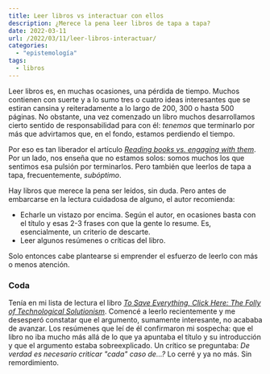 ```yaml
---
title: Leer libros vs interactuar con ellos
description: ¿Merece la pena leer libros de tapa a tapa?
date: 2022-03-11
url: /2022/03/11/leer-libros-interactuar/
categories:
  - "epistemología"
tags:
  - libros
---
```


Leer libros es, en muchas ocasiones, una pérdida de tiempo. Muchos contienen con suerte y a lo sumo tres o cuatro ideas interesantes que se estiran cansina y reiteradamente a lo largo de 200, 300 o hasta 500 páginas. No obstante, una vez comenzado un libro muchos desarrollamos cierto sentido de responsabilidad para con él: _tenemos_ que terminarlo por más que advirtamos que, en el fondo, estamos perdiendo el tiempo.

Por eso es tan liberador el artículo [_Reading books vs. engaging with them_](https://www.cold-takes.com/reading-books-vs-engaging-with-them/).
Por un lado, nos enseña que no estamos solos: somos muchos los que sentimos esa pulsión por terminarlos. Pero también que leerlos de tapa a tapa, frecuentemente, _subóptimo_.

Hay libros que merece la pena ser leídos, sin duda. Pero antes de embarcarse en la lectura cuidadosa de alguno, el autor recomienda:

* Echarle un vistazo por encima. Según el autor, en ocasiones basta con el título y esas 2-3 frases con que la gente lo resume. Es, esencialmente, un criterio de descarte.
* Leer algunos resúmenes o críticas del libro.

Solo entonces cabe plantearse si emprender el esfuerzo de leerlo con más o menos atención.

### Coda

Tenía en mi lista de lectura el libro [_To Save Everything, Click Here: The Folly of Technological Solutionism_](https://www.goodreads.com/book/show/13587160-to-save-everything-click-here). Comencé a leerlo recientemente y me desesperó constatar que el argumento, sumamente interesante, no acababa de avanzar. Los resúmenes que leí de él confirmaron mi sospecha: que el libro no iba mucho más allá de lo que ya apuntaba el título y su introducción y que el argumento estaba sobreexplicado. Un crítico se preguntaba: _De verdad es necesario criticar "cada" caso de...?_ Lo cerré y ya no más. Sin remordimiento.

